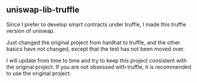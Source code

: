 ## uniswap-lib-truffle

Since I prefer to develop smart contracts under truffle, I made this truffle version of uniswap.

Just changed the original project from hardhat to truffle, and the other basics have not changed, except that the test has not been moved over.

I will update from time to time and try to keep this project consistent with the original project. If you are not obsessed with truffle, it is recommended to use the original project.